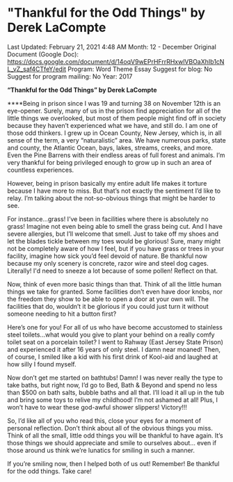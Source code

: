 # "Thankful for the Odd Things" by Derek LaCompte

Last Updated: February 21, 2021 4:48 AM
Month: 12 - December
Original Document (Google Doc): https://docs.google.com/document/d/14oqV9wEPrHFrrRHxwlVBOaXhIb1cNL_vZ_saf4CTfeY/edit
Program: Word Theme Essay
Suggest for blog: No
Suggest for program mailing: No
Year: 2017

**“Thankful for the Odd Things” by Derek LaCompte**

****Being in prison since I was 19 and turning 38 on November 12th is an eye-opener. Surely, many of us in the prison find appreciation for all of the little things we overlooked, but most of them people might find off in society because they haven’t experienced what we have, and still do. I am one of those odd thinkers. I grew up in Ocean County, New Jersey, which is, in all sense of the term, a very “naturalistic” area. We have numerous parks, state and county, the Atlantic Ocean, bays, lakes, streams, creeks, and more. Even the Pine Barrens with their endless areas of full forest and animals. I’m very thankful for being privileged enough to grow up in such an area of countless experiences.

However, being in prison basically my entire adult life makes it torture because I have more to miss. But that’s not exactly the sentiment I’d like to relay. I’m talking about the not-so-obvious things that might be harder to see.

For instance...grass! I’ve been in facilities where there is absolutely no grass! Imagine not even being able to smell the grass being cut. And I have severe allergies, but I’ll welcome that smell. Just to take off my shoes and let the blades tickle between my toes would be glorious! Sure, many might not be completely aware of how I feel, but if you have grass or trees in your facility, imagine how sick you’d feel devoid of nature. Be thankful now because my only scenery is concrete, razor wire and steel dog cages. Literally! I'd need to sneeze a lot because of some pollen! Reflect on that.

Now, think of even more basic things than that. Think of all the little human things we take for granted. Some facilities don’t even have door knobs, nor the freedom they show to be able to open a door at your own will. The facilities that do, wouldn’t it be glorious if you could just turn it without someone needing to hit a button first?

Here’s one for you! For all of us who have become accustomed to stainless steel toilets...what would you give to plant your behind on a really comfy toilet seat on a porcelain toilet? I went to Rahway (East Jersey State Prison) and experienced it after 16 years of only steel. I damn near moaned! Then, of course, I smiled like a kid with his first drink of Kool-aid and laughed at how silly I found myself.

Now don’t get me started on bathtubs! Damn! I was never really the type to take baths, but right now, I’d go to Bed, Bath & Beyond and spend no less than $500 on bath salts, bubble baths and all that. I’ll load it all up in the tub and bring some toys to relive my childhood! I’m not ashamed at all! Plus, I won’t have to wear these god-awful shower slippers! Victory!!!

So, I’d like all of you who read this, close your eyes for a moment of personal reflection. Don’t think about all of the obvious things you miss. Think of all the small, little odd things you will be thankful to have again. It’s those things we should appreciate and smile to ourselves about… even if those around us think we’re lunatics for smiling in such a manner.

If you’re smiling now, then I helped both of us out! Remember! Be thankful for the odd things. Take care!